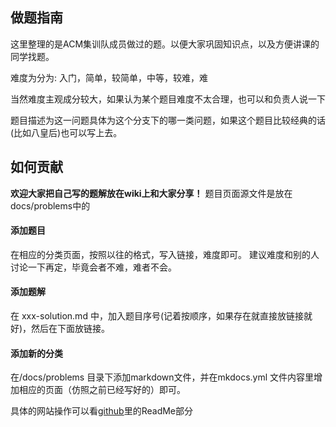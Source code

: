 ## 做题指南
这里整理的是ACM集训队成员做过的题。以便大家巩固知识点，以及方便讲课的同学找题。

难度为分为: 入门，简单，较简单，中等，较难，难

当然难度主观成分较大，如果认为某个题目难度不太合理，也可以和负责人说一下

题目描述为这一问题具体为这个分支下的哪一类问题，如果这个题目比较经典的话(比如八皇后)也可以写上去。

## 如何贡献

**欢迎大家把自己写的题解放在wiki上和大家分享！**
题目页面源文件是放在 docs/problems中的

#### 添加题目
在相应的分类页面，按照以往的格式，写入链接，难度即可。
建议难度和别的人讨论一下再定，毕竟会者不难，难者不会。

#### 添加题解
在 xxx-solution.md 中，加入题目序号(记着按顺序，如果存在就直接放链接就好)，然后在下面放链接。

#### 添加新的分类
在/docs/problems 目录下添加markdown文件，并在mkdocs.yml 文件内容里增加相应的页面（仿照之前已经写好的）即可。

具体的网站操作可以看[github](https://github.com/CUCCS/acm-wiki)里的ReadMe部分